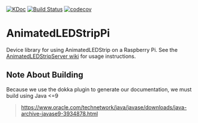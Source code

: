 [![KDoc](https://img.shields.io/badge/KDoc-read-green.svg)](https://animatedledstrip.github.io/AnimatedLEDStripPi/animatedledstrip-pi/)
[![Build Status](https://travis-ci.com/AnimatedLEDStrip/device-pi.svg?branch=master)](https://travis-ci.com/AnimatedLEDStrip/AnimatedLEDStripPi)
[![codecov](https://codecov.io/gh/AnimatedLEDStrip/device-pi/branch/master/graph/badge.svg)](https://codecov.io/gh/AnimatedLEDStrip/device-pi)

# AnimatedLEDStripPi
Device library for using AnimatedLEDStrip on a Raspberry Pi.
See the [AnimatedLEDStripServer wiki](https://github.com/AnimatedLEDStrip/server/wiki) for usage instructions.

## Note About Building
Because we use the dokka plugin to generate our documentation, we must build using Java <=9
> https://www.oracle.com/technetwork/java/javase/downloads/java-archive-javase9-3934878.html
